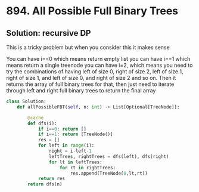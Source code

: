 # 894. All Possible Full Binary Trees


## Solution: recursive DP 

This is a tricky problem but when you consider this it makes sense

You can have i==0 which means return empty list
you can have i==1 which means return a single treenode
you can have i=2, which means you need to try the combinations of having left of size 0, right of size 2, left of size 1, right of size 1, and left of size 0, and right of size 2
and so on.  Then it returns the array of full binary trees for that, then just need to iterate through left and right full binary trees to return the final array


```py
class Solution:
    def allPossibleFBT(self, n: int) -> List[Optional[TreeNode]]:

        @cache
        def dfs(i):
            if i==0: return []
            if i==1: return [TreeNode()]
            res = []
            for left in range(i):
                right = i-left-1
                leftTrees, rightTrees = dfs(left), dfs(right)
                for lt in leftTrees:
                    for rt in rightTrees:
                        res.append(TreeNode(0,lt,rt))
            return res
        return dfs(n)
```